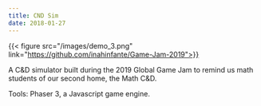```yaml
---
title: CND Sim
date: 2018-01-27
---
```


{{< figure src="/images/demo_3.png" link="https://github.com/inahinfante/Game-Jam-2019">}}

A C&D simulator built during the 2019 Global Game Jam to remind us math students of our second home, the Math C&D. 

Tools: Phaser 3, a Javascript game engine.


